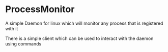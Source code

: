 # ProcessMonitor
A simple Daemon for linux which will monitor any process that is registered with it

There is a simple client which can be used to interact with the daemon using commands
